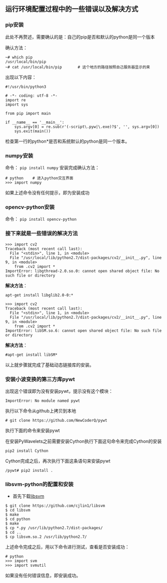 ## 运行环境配置过程中的一些错误以及解决方式

### pip安装
此处不再赘述，需要确认的是：自己的pip是否和默认的python是同一个版本

确认方法：

```
~# which pip
/usr/local/bin/pip
~# cat /usr/local/bin/pip		# 这个地方的路径按照自己服务器显示的来
```
出现以下内容：
```
#!/usr/bin/python3

# -*- coding: utf-8 -*-
import re
import sys

from pip import main

if __name__ == '__main__':
    sys.argv[0] = re.sub(r'(-script\.pyw|\.exe)?$', '', sys.argv[0])
    sys.exit(main())

```
检查第一行的python*是否和系统默认的python是同一个版本。

### numpy安装
命令：
`pip install numpy`
安装完成确认方法：
```
# python	# 进入python交互界面
>>> import numpy
```
如果上述命令没有任何提示，即为安装成功

### opencv-python安装
命令：
`pip install opencv-python`

### 接下来就是一些错误的解决方法

```	
>>> import cv2
Traceback (most recent call last):
  File "<stdin>", line 1, in <module>
  File "/usr/local/lib/python2.7/dist-packages/cv2/__init__.py", line 9, in <module>
    from .cv2 import *
ImportError: libgthread-2.0.so.0: cannot open shared object file: No such file or directory
```
**解决方法**：

`apt-get install libglib2.0-0:*` 


```
>>> import cv2
Traceback (most recent call last):
  File "<stdin>", line 1, in <module>
  File "/usr/local/lib/python2.7/dist-packages/cv2/__init__.py", line 9, in <module>
    from .cv2 import *
ImportError: libSM.so.6: cannot open shared object file: No such file or directory
```
**解决方法**：

`#apt-get install libSM*`


以上就步骤就完成了基础动态链接库的安装。

### 安装小波变换的第三方库pywt

出现这个错误即为没有安装pywt，提示没有这个模块：

`ImportError: No module named pywt`

执行以下命令从github上拷贝到本地

`# git clone https://github.com/NewCoderQ/pywt`

执行下面的命令来安装pywt

	
在安装PyWavelets之前需要安装Cython执行下面这句命令来完成Cython的安装

`pip2 install Cython`

Cython完成之后，再次执行下面这条语句来安装pywt

`/pywt# pip2 install .`

### libsvm-python的配置和安装

* 首先下载[libsvm](https://github.com/cjlin1/libsvm)

```
$ git clone https://github.com/cjlin1/libsvm
$ cd libsvm
$ make
$ cd python
$ make
$ cp *.py /usr/lib/python2.7/dist-packages/  
$ cd ..  
$ cp libsvm.so.2 /usr/lib/python2.7/  

```
上述命令完成之后，用以下命令进行测试，查看是否安装成功：

```
# python
>>> import svm
>>> import svmutil
```

如果没有任何错误信息，即安装成功。